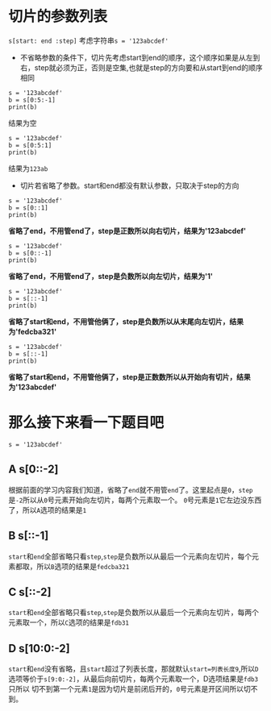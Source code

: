 # 切片的参数列表
`s[start: end :step]`
考虑字符串`s = '123abcdef'`  
+ 不省略参数的条件下，切片先考虑start到end的顺序，这个顺序如果是从左到右，step就必须为正，否则是空集,也就是step的方向要和从start到end的顺序相同  
```
s = '123abcdef' 
b = s[0:5:-1]
print(b)
```
结果为空
```
s = '123abcdef'
b = s[0:5:1]
print(b)
```
结果为`123ab`
+ 切片若省略了参数。start和end都没有默认参数，只取决于step的方向  
```
s = '123abcdef'
b = s[0::1]
print(b)
```
**省略了end，不用管end了，step是正数所以向右切片，结果为'123abcdef'**
```
s = '123abcdef'
b = s[0::-1]
print(b)
```
**省略了end，不用管end了，step是负数所以向左切片，结果为'1'**
```
s = '123abcdef'
b = s[::-1]
print(b)
```
**省略了start和end，不用管他俩了，step是负数所以从末尾向左切片，结果为'fedcba321'**
```
s = '123abcdef'
b = s[::-1]
print(b)
```
**省略了start和end，不用管他俩了，step是正数数所以从开始向有切片，结果为'123abcdef'**

# 那么接下来看一下题目吧 
```s = '123abcdef'```
## A   s[0::-2]
根据前面的学习内容我们知道，省略了`end`就不用管`end`了。这里起点是`0`，`step`是`-2`所以从`0`号元素开始向左切片，每两个元素取一个。
`0`号元素是`1`它左边没东西了，所以`A`选项的结果是`1`
## B   s[::-1]
`start`和`end`全部省略只看`step`,`step`是负数所以从最后一个元素向左切片，每个元素都取，所以`B`选项的结果是`fedcba321`
## C   s[::-2]
`start`和`end`全部省略只看`step`,`step`是负数所以从最后一个元素向左切片，每两个元素取一个，所以`C`选项的结果是`fdb31`
## D   s[10:0:-2]
`start`和`end`没有省略，且`start`超过了列表长度，那就默认`start=列表长度9`,所以`D`选项等价于`s[9:0:-2]`，从最后向前切片，每两个元素取一个，D选项结果是`fdb3`只所以
切不到第一个元素`1`是因为切片是前闭后开的，`0`号元素是开区间所以切不到。








